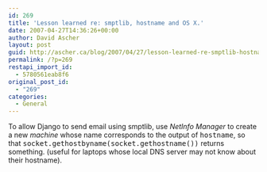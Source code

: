 ```yaml
---
id: 269
title: 'Lesson learned re: smptlib, hostname and OS X.'
date: 2007-04-27T14:36:26+00:00
author: David Ascher
layout: post
guid: http://ascher.ca/blog/2007/04/27/lesson-learned-re-smptlib-hostname-and-os-x/
permalink: /?p=269
restapi_import_id:
  - 5780561eab8f6
original_post_id:
  - "269"
categories:
  - General
---
```

To allow Django to send email using smptlib, use _NetInfo Manager_ to create a new _machine_ whose name corresponds to the output of <tt>hostname</tt>, so that <tt>socket.gethostbyname(socket.gethostname())</tt> returns something. (useful for laptops whose local DNS server may not know about their hostname).
